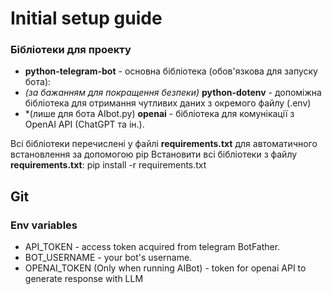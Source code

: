 # Initial setup guide

### Бібліотеки для проекту
- **python-telegram-bot** - основна бібліотека (обов'язкова для запуску бота):
- *(за бажанням для покращення безпеки)* **python-dotenv** - допоміжна бібліотека для отримання чутливих даних з окремого файлу (.env)
- *(лише для бота AIbot.py) **openai** - бібліотека для комунікації з OpenAI API (ChatGPT та ін.).

Всі бібліотеки перечислені у файлі **requirements.txt** для автоматичного встановлення за допомогою pip
Встановити всі бібліотеки з файлу **requirements.txt**: pip install -r requirements.txt

## Git


### Env variables
- API_TOKEN - access token acquired from telegram BotFather.
- BOT_USERNAME - your bot's username.
- OPENAI_TOKEN (Only when running AIBot) - token for openai API to generate response with LLM
